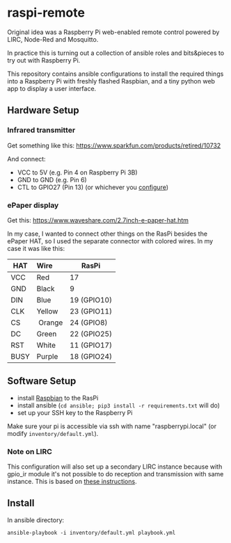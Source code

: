 # raspi-remote

Original idea was a Raspberry Pi web-enabled remote control powered by LIRC, Node-Red and Mosquitto.

In practice this is turning out a collection of ansible roles and bits&pieces to try out with Raspberry Pi.

This repository contains ansible configurations to install the required things into a
Raspberry Pi with freshly flashed Raspbian, and a tiny python web app to display
a user interface.

## Hardware Setup

### Infrared transmitter

Get something like this: https://www.sparkfun.com/products/retired/10732

And connect:
* VCC to 5V (e.g. Pin 4 on Raspberry Pi 3B)
* GND to GND (e.g. Pin 6)
* CTL to GPIO27 (Pin 13) (or whichever you [configure](https://github.com/tfager/raspi-remote/blob/master/ansible/roles/gpio-ir/tasks/main.yml#L13))

### ePaper display

Get this: https://www.waveshare.com/2.7inch-e-paper-hat.htm

In my case, I wanted to connect other things on the RasPi besides the ePaper HAT,
so I used the separate connector with colored wires. In my case it was like this:

HAT|Wire|RasPi
---|:---|---
VCC| Red |17|
GND| Black | 9 |
DIN | Blue | 19 (GPIO10)
CLK | Yellow | 23 (GPIO11)
CS  | Orange | 24 (GPIO8)
DC  | Green | 22 (GPIO25)
RST | White | 11 (GPIO17)
BUSY| Purple | 18 (GPIO24)

## Software Setup

* install [Raspbian](https://www.raspberrypi.org/downloads/raspbian/) to the RasPi
* install ansible (`cd ansible; pip3 install -r requirements.txt` will do)
* set up your SSH key to the Raspberry Pi

Make sure your pi is accessible via ssh with name "raspberrypi.local" (or modify `inventory/default.yml`).

### Note on LIRC

This configuration will also set up a secondary LIRC instance because with gpio_ir module it's
not possible to do reception and transmission with same instance. This is based on
[these instructions](http://lirc.org/html/configuration-guide.html#appendix-9).

## Install

In ansible directory:

`ansible-playbook -i inventory/default.yml playbook.yml`

